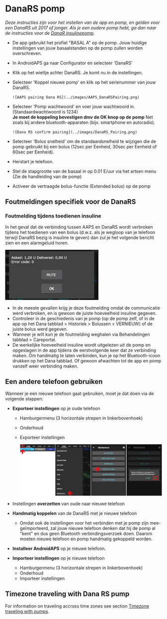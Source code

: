 # DanaRS pomp

*Deze instructies zijn voor het instellen van de app en pomp, en gelden voor een DanaRS uit 2017 of jonger. Als je een oudere pomp hebt, ga dan naar de instructies voor de [DanaR insulinepomp](./DanaR-Insulin-Pump).*

* De app gebruikt het profiel "BASAL A" op de pomp. Jouw huidige instellingen van jouw basaalstanden op de pomp zullen worden overschreven.

* In AndroidAPS ga naar Configurator en selecteer 'DanaRS'

* Klik op het wieltje achter DanaRS. Je komt nu in de instellingen.

* Selecteer 'Koppel nieuwe pomp' en klik op het serienummer van jouw DanaRS.
  
      ![AAPS pairing Dana RS](../images/AAPS_DanaRSPairing.png)
      

* Selecteer 'Pomp wachtwoord' en voer jouw wachtwoord in. (Standaardwachtwoord is 1234)   
  **Je moet de koppeling bevestigen dmv de OK knop op de pomp** Net zoals bij andere bluetooth-apparaten (bijv. smartphone en autoradio).
  
      ![Dana RS confirm pairing](../images/DanaRS_Pairing.png)
      

* Selecteer 'Bolus snelheid' om de standaardsnelheid te wijzigen die de pomp gebruikt bij een bolus (12sec per Eenheid, 30sec per Eenheid of 60sec per Eenheid).

* Herstart je telefoon.

* Stel de stapgrootte van de basaal in op 0.01 E/uur via het artsen menu (Zie de handleiding van de pomp)

* Activeer de vertraagde bolus-functie (Extended bolus) op de pomp

## Foutmeldingen specifiek voor de DanaRS

### Foutmelding tijdens toedienen insuline

In het geval dat de verbinding tussen AAPS en DanaRS wordt verbroken tijdens het toedienen van een bolus (d.w.z. als je wegloop van je telefoon terwijl DanaRS bezig is insuline te geven) dan zul je het volgende bericht zien en een alarmgeluid horen.

![Alarm insuline levering](../images/DanaRS_Error_bolus.png)

* In de meeste gevallen krijg je deze foutmelding omdat de communicatie werd verbroken, en is gewoon de juiste hoeveelheid insuline gegeven.
* Controleer in de geschiedenis van je pomp (op de pomp zelf, of in de app op het Dana tabblad > Historiek > Bolussen > VERNIEUW) of de juiste bolus werd gegeven.
* Wanneer je wilt kun je de foutmelding weghalen via Behandelingen tabblad > Careportal.
* De werkelijke hoeveelheid insuline wordt uitgelezen uit de pomp en opgeslagen in de app tijdens de eerstvolgende keer dat ze verbinding maken. Om handmatig te laten verbinden, kun je op het Bluetooth-icoon drukken op het Dana tabblad. Of gewoon afwachten tot de app en pomp vanzelf weer verbinding maken.

## Een andere telefoon gebruiken

Wanneer je een nieuwe telefoon gaat gebruiken, moet je dat doen via de volgende stappen:

* **Exporteer instellingen** op je oude telefoon
  
  * Hamburgermenu (3 horizontale strepen in linkerbovenhoek)
  * Onderhoud
  * Exporteer instellingen
    
    ![Exporteer AAPS instellingen](../images/AAPS_ExportSettings.png)

* Instellingen **overzetten** van oude naar nieuwe telefoon

* **Handmatig koppelen** van de DanaRS met je nieuwe telefoon 
  * Omdat ook de instellingen voor het verbinden met je pomp zijn mee-geïmporteerd, zal jouw nieuwe telefoon denken dat hij de pomp al "kent" en dus geen Bluetooth verbindingsverzoek doen. Daarom moeten nieuwe telefoon en pomp handmatig gekoppeld worden.
* **Installeer AndroidAPS** op je nieuwe telefoon.
* **Importeer instellingen** op je nieuwe telefoon 
  * Hamburgermenu (3 horizontale strepen in linkerbovenhoek)
  * Onderhoud
  * Importeer instellingen

## Timezone traveling with Dana RS pump

For information on traveling accross time zones see section [Timezone traveling with pumps](../Usage/Timezone-traveling.md#insight).